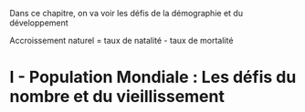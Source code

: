Dans ce chapitre, on va voir les défis de la démographie et du développement

Accroissement naturel = taux de natalité - taux de mortalité
# I - Population Mondiale : Les défis du nombre et du vieillissement
